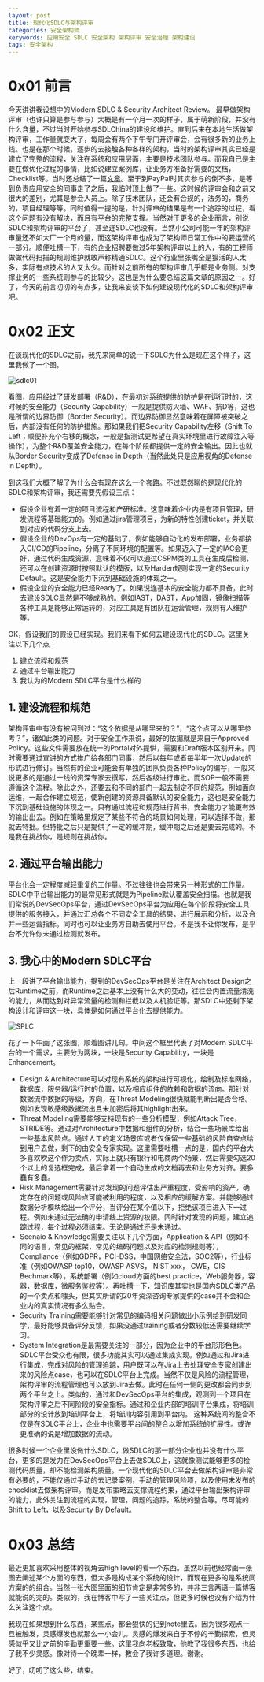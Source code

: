 ```yaml
---
layout: post
title: 现代化SDLC与架构评审
categories: 安全架构师
kerywords: 应用安全 SDLC 安全架构 架构评审 安全治理 架构建设
tags: 安全架构
---
```


# 0x01 前言

今天讲讲我设想中的Modern SDLC & Security Architect Review。 最早做架构评审（也许只算是参与参与）大概是有一个月一次的样子，属于萌新阶段，并没有什么含量，不过当时开始参与SDLChina的建设和维护。直到后来在本地生活做架构评审，工作量就变大了，每周会有两个下午专门开评审会，会有很多新的业务上线。也是在那个时候，逐步的去接触各种各样的架构，当时的架构评审其实已经是建立了完整的流程，关注在系统和应用层面，主要是技术团队参与。而我自己是主要在做优化过程的事情，比如说建立案例库，让业务方准备好需要的文档，Checklist等。当时还总结了一篇[文章](https://iami.xyz/Security-Architecture-Review/)。至于到PayPal时其实参与的倒不多，是等到负责应用安全的同事走了之后，我临时顶上做了一些。这时候的评审会和之前又很大的差别，尤其是参会人员上。除了技术团队，还会有合规的，法务的，商务的，项目经理等等。同时值得一提的是，针对评审的结果是有一个追踪的过程，看这个问题有没有解决，而且有平台的完整支撑。当然对于更多的企业而言，别说SDLC和架构评审的平台了，甚至连SDLC也没有。当然小公司可能一年的架构评审量还不如大厂一个月的量，而这架构评审也成为了架构师日常工作中的要运营的一部分。顺便吐槽一下，有的企业招聘要做过5年架构评审以上的人，有的工程师做做代码扫描的规则维护就敢声称精通SDLC。这个行业里张嘴全是狠活的人太多，实际有点技术的人又太少。而针对之前所有的架构评审几乎都是业务侧。对支撑业务的一些系统则参与的比较少。这也是为什么要总结这篇文章的原因之一。好了，今天的前言叨叨的有点多，让我来妄谈下如何建设现代化的SDLC和架构评审吧。

# 0x02 正文

在谈现代化的SDLC之前，我先来简单的说一下SDLC为什么是现在这个样子，这里我做了一个图。

![sdlc01](https://img.iami.xyz/images/197389197-94db2c9f-6c70-4c0a-8e8d-ccc348a2d331.gif)

看图，应用经过了研发部署（R&D），在最初对系统提供的防护是在运行时的，这时候的安全能力（Security Capability）一般是提供防火墙、WAF、抗D等，这也是所谓的边界防御（Border Security）。而边界防御显然意味着在屏障被突破之后，内部没有任何的防护措施。那如果我们把Security Capability左移（Shift To Left；顺便补充个右移的概念，一般是指测试更希望在真实环境里进行故障注入等操作），为整个R&D覆盖安全能力，在每个阶段都提供一定的安全输出。因此也就从Border Security变成了Defense in Depth（当然此处只是应用视角的Defense in Depth）。

到这我们大概了解了为什么会有现在这么一个套路。不过既然聊的是现代化的SDLC和架构评审，我还需要先假设三点：

* 假设企业有着一定的项目流程和产研标准。这意味着企业内是有项目管理，研发流程等基础能力的。例如通过jira管理项目，为新的特性创建ticket，并关联到对应的代码分支上去。
* 假设企业的DevOps有一定的基础了，例如能够自动化的发布部署，业务都接入CI/CD的Pipeline，分离了不同环境的配置等。如果迈入了一定的IAC会更好，通过代码生成资源，意味着不仅可以通过CSPM类的工具在生成后检测，还可以在创建资源时按照默认的模版，以及Harden规则实现一定的Security Default。这是安全能力下沉到基础设施的体现之一。
* 假设企业的安全能力已经Ready了。如果说连基本的安全能力都不具备，此时去建设SDLC显然是不够成熟的。例如IAST，DAST，App加固，镜像扫描等各种工具是能够正常运转的，对应工具是有团队在运营管理，规则有人维护等。

OK，假设我们的假设已经实现。我们来看下如何去建设现代化的SDLC。这里关注以下几个点：

1. 建立流程和规范
2. 通过平台输出能力
3. 我认为的Modern SDLC平台是什么样的

## 1. 建设流程和规范

架构评审中有没有被问到过：“这个依据是从哪里来的？”，“这个点可以从哪里参考？”，诸如此类的问题。对于安全工作来说，最好的依据就是来自于Approved Policy。这些文件需要放在统一的Portal对外提供，需要和Draft版本区别开来。同时需要通过宣讲的方式推广给各部门同事，然后以每年或者每半年一次Update的形式进行修订。当然有的企业可能会有单独的团队负责各种Policy的编写，一般来说更多的是通过一线的资深专家去撰写，然后各级进行审批。而SOP一般不需要遵循这个流程。除此之外，还要去和不同的部门一起去制定不同的规范，例如面向运维，一起合作建立规范，使新创建的资源具备默认的安全能力，这也是安全能力下沉到基础设施的体现之一。只有通过流程和规范进行背书，安全能力才能更有效的输出出去。例如在策略里规定了某些不符合的场景如何处理，可以选择不做，那就去特批。但特批之后只是提供了一定的缓冲期，缓冲期之后还是要去完成的。不是我在挑战你，是规则在挑战你。

## 2. 通过平台输出能力

平台化会一定程度减轻重复的工作量。不过往往也会带来另一种形式的工作量。SDLC中平台输出能力的最常见形式就是为Pipeline默认覆盖安全扫描。也就是我们常说的DevSecOps平台，通过DevSecOps平台为应用在每个阶段将安全工具提供的服务接入，并通过汇总各个不同安全工具的结果，进行展示和分析，以及合并一些运营指标。同时也可以让业务方自助去使用平台。不是我不让你发布，是平台不允许你未通过检测就发布。

## 3. 我心中的Modern SDLC平台

上一段讲了平台输出能力，提到的DevSecOps平台是关注在Architect Design之后Runtime之前，而Runtime之后基本上没有什么大的变动，往往会内置流量清洗的能力，从而达到对异常流量的检测和拦截以及人机验证等。那SDLC中还剩下架构设计和评审这一块，具体是如何通过平台化去提供能力。

![SPLC](https://img.iami.xyz/images/197378430-ac3fd009-9bbd-48fc-8471-b7e8ec628aff.png)

花了一下午画了这张图，顺着图讲几句。中间这个框里代表了对Modern SDLC平台的一个需求，主要分为两块，一块是Security Capability，一块是Enhancement。 

* Design & Architecture可以对现有系统的架构进行可视化，绘制及标准网络，数据库，服务器/运行时的位置，以及相应组件的依赖和数据的流向。那针对数据流中数据的等级，方向，在Threat Modeling很快就能判断出是否合格。例如发现敏感级数据流出且未加密后将其highlight出来。
* Threat Modeling需要能够支持现有的一些分析模型，例如Attack Tree，STRIDE等。通过对Architecture中数据和组件的分析，结合一些场景库给出一些基本风险点。通过人工的定义场景库或者仅保留一些基础的风险自查点给到用户去做，剩下的由安全专家实现。这里需要吐槽一点的是，国内的平台大多喜欢吹这个作为卖点，实际上就只有银行和电商两个场景，然后需要勾选20个以上的复选框完成，最后拿着一个自动生成的文档再去和业务方对齐。要多蠢有多蠢。
* Risk Management需要针对发现的问题评估出严重程度，受影响的资产，确定存在的问题或风险点可能被利用的程度，以及相应的缓解方案。并能够通过数据分析模块给出一个评分，当评分在某个值以下，拒绝该项目进入下一过程。例如未通过无法确的申请线上资源的权限。同时针对发现的问题，建立追踪过程，每个过程必须结束。无论是通过还是未通过。
* Scenaio & Knowledge需要关注以下几个方面，Application & API（例如不同的语言，常见的框架，常见的编码问题以及对应的检测规则等），Compliance（例如GDPR，PCI-DSS，中国网络安全法，SOC2等），行业标准（例如OWASP top10，OWASP ASVS， NIST xxx， CWE，CIS Bechmark等），系统部署（例如cloud方面的best practice，Web服务器，容器，数据库，微服务鉴权等）。再吐槽一下，知识库其实也是国内SDLC类产品的一个卖点和噱头，但其实所谓的20年资深咨询专家提供的case并不会和企业内的真实情况有多么贴合。
* Security Training需要能够针对常见的编码相关问题做出小示例给到研发同学，最好能够具备评分反馈，如果没通过training或者分数较低还需要继续学习。
* System Integration是最需要关注的一部分，因为企业中的平台形形色色。SDLC平台受众也有限，很多功能其实可以通过集成实现。例如通过和Jira进行集成，完成对风险的管理追踪，用户既可以在Jira上去处理安全专家创建出来的风险点case，也可以在SDLC平台上完成。当然不仅是风险的流程管理，架构评审的流程管理也可以放到Jira去做。此时在任何一侧的更改都会同步到两个平台之上。类似的，通过和DevSecOps平台的集成，观测到一个项目在架构评审之后不同阶段的安全指标。通过和企业内部的培训平台集成，将培训部分的设计放到培训平台上，将培训内容引用到平台内。 这种系统间的整合不仅是在SDLC平台上，企业中也需要平台间的整合以增加系统的扩展性。或许更准确的说是增加数据的流动。

很多时候一个企业里没做什么SDLC，做SDLC的那一部分企业也并没有什么平台，更多的是发力在DevSecOps平台上去做SDLC上，这就像测试能够更多的检测代码质量，却不能检测架构质量。一个现代化的SDLC平台去做架构评审是非常有必要的，不能仅通过手动的去记录案例，手动的管理风险项，以及使用未发布的checklist去做架构评审。而是发布策略去支撑流程约束，通过平台输出架构评审的能力，此外关注到流程的实现，管理，问题的追踪，系统的整合等。尽可能的Shift to Left，以及Security By Default。

# 0x03 总结

最近更加喜欢采用整体的视角去high level的看一个东西。虽然以前也经常画一张图去阐述某个方面的东西，但大多是构成某个系统的设计，而现在更多的是系统间方案的的组合。当然一张大图里面的细节肯定是非常多的，并非三言两语一篇博客就能说的完的。类似的，我在博客中写了一些关注点，但更多时候也没有介绍为什么关注这个点。

我现在如果想到什么东西，某些点，都会狠快的记到note里去。因为很多观点一旦被触发，灵感爆发也就那么一小会儿。灵感的爆发来自于不停的辛勤探索，但灵感似乎又比之前的辛勤更重要一些。这里我向老板致敬，他教了我很多东西，也给了我不少灵感。像对待一个晚辈一样，教会了我许多道理。谢谢。

好了，叨叨了这么些，结束。